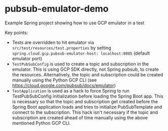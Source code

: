 # pubsub-emulator-demo
Example Spring project showing how to use GCP emulator in a test

Key points:
- Tests are overridden to hit emulator via `src/test/resources/test.properties` by setting `spring.cloud.gcp.pubsub-emulator-host: localhost:8085` (default emulator port)
- `TestPubSubConfig` is used to create a topic and subscription in the emulator. This is using GCP SDK directly, not Spring pubsub, to create the resources. Alternatively, the topic and subscription could be created manually using the Python GCP CLI (see https://cloud.google.com/pubsub/docs/emulator)
- `TestApplication` is used as a hack to force Spring to run TestPubSubConfig initialization before loading the Spring Boot app. This is necessary so that the topic and subscription get created before the Spring Boot application loads and tries to initialize PubSubTemplate and connect to the subscription. This hack isn't necessary if the topic and subscription are created ahead of time manually using the above mentioned Python GCP CLI.

